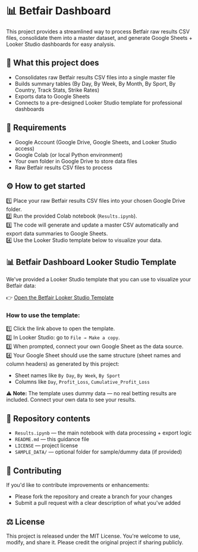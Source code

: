 
# 📊 Betfair Dashboard

This project provides a streamlined way to process Betfair raw results CSV files, consolidate them into a master dataset, and generate Google Sheets + Looker Studio dashboards for easy analysis.

## 🚀 What this project does
- Consolidates raw Betfair results CSV files into a single master file
- Builds summary tables (By Day, By Week, By Month, By Sport, By Country, Track Stats, Strike Rates)
- Exports data to Google Sheets
- Connects to a pre-designed Looker Studio template for professional dashboards

## 📝 Requirements
- Google Account (Google Drive, Google Sheets, and Looker Studio access)
- Google Colab (or local Python environment)
- Your own folder in Google Drive to store data files
- Raw Betfair results CSV files to process

## ⚙️ How to get started
1️⃣ Place your raw Betfair results CSV files into your chosen Google Drive folder.  
2️⃣ Run the provided Colab notebook (`Results.ipynb`).  
3️⃣ The code will generate and update a master CSV automatically and export data summaries to Google Sheets.  
4️⃣ Use the Looker Studio template below to visualize your data.

## 📊 Betfair Dashboard Looker Studio Template

We've provided a Looker Studio template that you can use to visualize your Betfair data:

👉 [Open the Betfair Looker Studio Template](https://lookerstudio.google.com/s/vYrmf16mdp8)

### How to use the template:
1️⃣ Click the link above to open the template.  
2️⃣ In Looker Studio: go to `File → Make a copy`.  
3️⃣ When prompted, connect your own Google Sheet as the data source.  
4️⃣ Your Google Sheet should use the same structure (sheet names and column headers) as generated by this project:
- Sheet names like `By Day`, `By Week`, `By Sport`
- Columns like `Day`, `Profit_Loss`, `Cumulative_Profit_Loss`

⚠️ **Note:** The template uses dummy data — no real betting results are included. Connect your own data to see your results.

## 📂 Repository contents
- `Results.ipynb` — the main notebook with data processing + export logic
- `README.md` — this guidance file
- `LICENSE` — project license
- `SAMPLE_DATA/` — optional folder for sample/dummy data (if provided)

## 🤝 Contributing
If you'd like to contribute improvements or enhancements:
- Please fork the repository and create a branch for your changes
- Submit a pull request with a clear description of what you've added

## ⚖️ License
This project is released under the MIT License. You're welcome to use, modify, and share it. Please credit the original project if sharing publicly.
